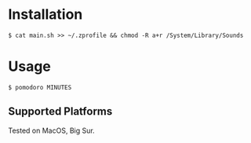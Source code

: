 Installation
======
```shell
$ cat main.sh >> ~/.zprofile && chmod -R a+r /System/Library/Sounds
```
Usage
=====
```shell
$ pomodoro MINUTES
```

Supported Platforms
-----
Tested on MacOS, Big Sur.